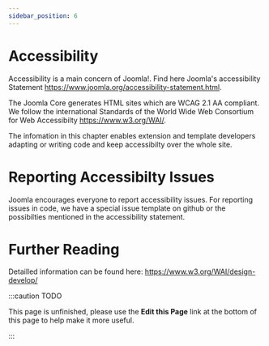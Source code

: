 ```yaml
---
sidebar_position: 6
---
```


Accessibility
=======================
Accessibility is a main concern of Joomla!. 
Find here Joomla's accessibility Statement https://www.joomla.org/accessibility-statement.html.

The Joomla Core generates HTML sites which are WCAG 2.1 AA compliant. 
We follow the international Standards of the World Wide Web Consortium for Web Accessibilty https://www.w3.org/WAI/.

The infomation in this chapter enables extension and template developers adapting or writing code and keep accessibilty over the whole site. 

Reporting Accessibilty Issues
=============================
Joomla encourages everyone to report accessibility issues. 
For reporting issues in code, we have a special issue template on github or the possibilties mentioned in the accessibility statement.


Further Reading
=============
Detailled information can be found here: https://www.w3.org/WAI/design-develop/

:::caution TODO

This page is unfinished, please use the **Edit this Page** link at the bottom of this page to help make it more useful.

:::